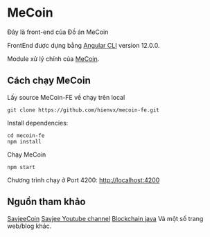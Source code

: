 # MeCoin

Đây là front-end của Đồ án MeCoin

FrontEnd được dựng bằng [Angular CLI](https://github.com/angular/angular-cli) version 12.0.0.

Module xử lý chính của [MeCoin](https://github.com/hienvx/MeCoin.git).

##  Cách chạy MeCoin
Lấy source MeCoin-FE về chạy trên local

```
git clone https://github.com/hienvx/mecoin-fe.git
```

Install dependencies:
```
cd mecoin-fe
npm install
```

Chạy MeCoin
```
npm start
```

Chương trình chạy ở Port 4200: [http://localhost:4200](http://localhost:4200)

## Nguồn tham khảo
[SavjeeCoin](https://github.com/Savjee/SavjeeCoin.git)
[Savjee Youtube channel](https://www.youtube.com/playlist?list=PLzvRQMJ9HDiTqZmbtFisdXFxul5k0F-Q4)
[Blockchain java](https://www.youtube.com/watch?v=Pasim9tawVU)
Và một số trang web/blog khác.